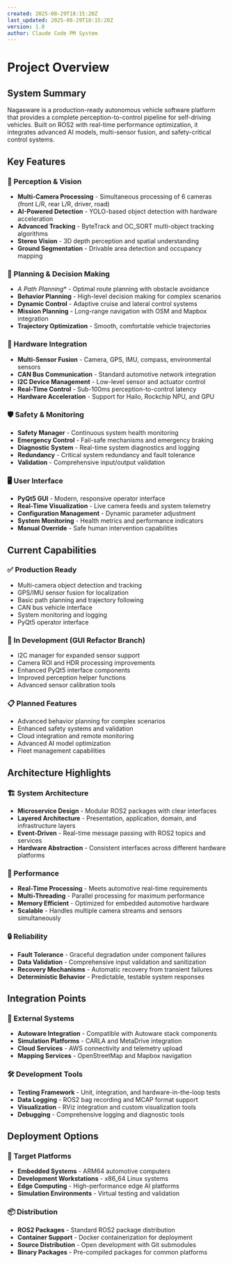 ```yaml
---
created: 2025-08-29T18:15:20Z
last_updated: 2025-08-29T18:15:20Z
version: 1.0
author: Claude Code PM System
---
```


# Project Overview

## System Summary

Nagasware is a production-ready autonomous vehicle software platform that provides a complete perception-to-control pipeline for self-driving vehicles. Built on ROS2 with real-time performance optimization, it integrates advanced AI models, multi-sensor fusion, and safety-critical control systems.

## Key Features

### 🎯 Perception & Vision
- **Multi-Camera Processing** - Simultaneous processing of 6 cameras (front L/R, rear L/R, driver, road)
- **AI-Powered Detection** - YOLO-based object detection with hardware acceleration
- **Advanced Tracking** - ByteTrack and OC_SORT multi-object tracking algorithms
- **Stereo Vision** - 3D depth perception and spatial understanding
- **Ground Segmentation** - Drivable area detection and occupancy mapping

### 🧠 Planning & Decision Making
- **A* Path Planning** - Optimal route planning with obstacle avoidance
- **Behavior Planning** - High-level decision making for complex scenarios
- **Dynamic Control** - Adaptive cruise and lateral control systems
- **Mission Planning** - Long-range navigation with OSM and Mapbox integration
- **Trajectory Optimization** - Smooth, comfortable vehicle trajectories

### 🔧 Hardware Integration
- **Multi-Sensor Fusion** - Camera, GPS, IMU, compass, environmental sensors
- **CAN Bus Communication** - Standard automotive network integration
- **I2C Device Management** - Low-level sensor and actuator control
- **Real-Time Control** - Sub-100ms perception-to-control latency
- **Hardware Acceleration** - Support for Hailo, Rockchip NPU, and GPU

### 🛡️ Safety & Monitoring
- **Safety Manager** - Continuous system health monitoring
- **Emergency Control** - Fail-safe mechanisms and emergency braking
- **Diagnostic System** - Real-time system diagnostics and logging
- **Redundancy** - Critical system redundancy and fault tolerance
- **Validation** - Comprehensive input/output validation

### 🖥️ User Interface
- **PyQt5 GUI** - Modern, responsive operator interface
- **Real-Time Visualization** - Live camera feeds and system telemetry
- **Configuration Management** - Dynamic parameter adjustment
- **System Monitoring** - Health metrics and performance indicators
- **Manual Override** - Safe human intervention capabilities

## Current Capabilities

### ✅ Production Ready
- Multi-camera object detection and tracking
- GPS/IMU sensor fusion for localization
- Basic path planning and trajectory following
- CAN bus vehicle interface
- System monitoring and logging
- PyQt5 operator interface

### 🚧 In Development (GUI Refactor Branch)
- I2C manager for expanded sensor support
- Camera ROI and HDR processing improvements
- Enhanced PyQt5 interface components
- Improved perception helper functions
- Advanced sensor calibration tools

### 📋 Planned Features
- Advanced behavior planning for complex scenarios
- Enhanced safety systems and validation
- Cloud integration and remote monitoring
- Advanced AI model optimization
- Fleet management capabilities

## Architecture Highlights

### 🏗️ System Architecture
- **Microservice Design** - Modular ROS2 packages with clear interfaces
- **Layered Architecture** - Presentation, application, domain, and infrastructure layers
- **Event-Driven** - Real-time message passing with ROS2 topics and services
- **Hardware Abstraction** - Consistent interfaces across different hardware platforms

### 🚀 Performance
- **Real-Time Processing** - Meets automotive real-time requirements
- **Multi-Threading** - Parallel processing for maximum performance
- **Memory Efficient** - Optimized for embedded automotive hardware
- **Scalable** - Handles multiple camera streams and sensors simultaneously

### 🔒 Reliability
- **Fault Tolerance** - Graceful degradation under component failures
- **Data Validation** - Comprehensive input validation and sanitization
- **Recovery Mechanisms** - Automatic recovery from transient failures
- **Deterministic Behavior** - Predictable, testable system responses

## Integration Points

### 🔌 External Systems
- **Autoware Integration** - Compatible with Autoware stack components
- **Simulation Platforms** - CARLA and MetaDrive integration
- **Cloud Services** - AWS connectivity and telemetry upload
- **Mapping Services** - OpenStreetMap and Mapbox navigation

### 🛠️ Development Tools
- **Testing Framework** - Unit, integration, and hardware-in-the-loop tests
- **Data Logging** - ROS2 bag recording and MCAP format support
- **Visualization** - RViz integration and custom visualization tools
- **Debugging** - Comprehensive logging and diagnostic tools

## Deployment Options

### 🚗 Target Platforms
- **Embedded Systems** - ARM64 automotive computers
- **Development Workstations** - x86_64 Linux systems
- **Edge Computing** - High-performance edge AI platforms
- **Simulation Environments** - Virtual testing and validation

### 📦 Distribution
- **ROS2 Packages** - Standard ROS2 package distribution
- **Container Support** - Docker containerization for deployment
- **Source Distribution** - Open development with Git submodules
- **Binary Packages** - Pre-compiled packages for common platforms